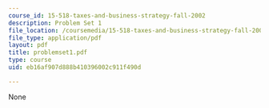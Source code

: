 ```yaml
---
course_id: 15-518-taxes-and-business-strategy-fall-2002
description: Problem Set 1
file_location: /coursemedia/15-518-taxes-and-business-strategy-fall-2002/eb16af907d888b410396002c911f490d_problemset1.pdf
file_type: application/pdf
layout: pdf
title: problemset1.pdf
type: course
uid: eb16af907d888b410396002c911f490d

---
```

None